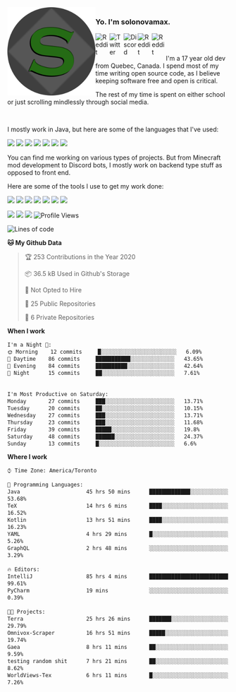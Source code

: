 <img align="left" alt="Avatar" width="200px" src="https://raw.githubusercontent.com/solonovamax/solonovamax/main/solonovamax-circle.png" />

### Yo. I'm solonovamax.

<a href="https://gitlab.com/solonovamax">
    <img align="left" alt="Reddit" width="32px" src="https://img.icons8.com/color/2x/gitlab.png">
</a>

<a href="https://twitter.com/solonovamax">
    <img align="left" alt="Twitter" width="32px" src="https://img.icons8.com/color/2x/twitter.png">
</a>

<a href="https://discord.gg/YFSQ4cF">
    <img align="left" alt="Discord" width="32px" src="https://img.icons8.com/color/2x/discord-logo.png">
</a>

<!-- <a href="https://twitch.tv/solonovamax">
    <img align="left" alt="Twitch" width="32px" src="https://img.icons8.com/color/2x/twitch.png">
</a> -->

<a href="https://reddit.com/u/solonovamax">
    <img align="left" alt="Reddit" width="32px" src="https://img.icons8.com/color/2x/reddit.png">
</a>

<a href="https://www.youtube.com/channel/UCTxCeyGu41WfEBT8mXpjHMA">
    <img align="left" alt="Reddit" width="32px" src="https://img.icons8.com/color/2x/youtube.png">
</a>

<!-- <a href="https://open.spotify.com/user/solonovamax">
    <img align="left" alt="Spotify" width="32px" src="https://img.icons8.com/color/2x/spotify.png">
</a> -->

<br />
<br />

I'm a 17 year old dev from Quebec, Canada.
I spend most of my time writing open source code, as I believe keeping software free and open is critical.

The rest of my time is spent on either school or just scrolling mindlessly through social media.

<br/>

I mostly work in Java, but here are some of the languages that I've used:

<code><img height="20" src="https://img.icons8.com/color/4x/java-coffee-cup-logo.png"></code>
<code><img height="20" src="https://img.icons8.com/color/2x/javascript.png"></code>
<code><img height="20" src="https://img.icons8.com/color/2x/nodejs.png"></code>
<code><img height="20" src="https://img.icons8.com/color/2x/python.png"></code>
<code><img height="20" src="https://img.icons8.com/color/2x/html-5.png"></code>
<code><img height="20" src="https://img.icons8.com/color/2x/css3.png"></code>
<code><img height="20" src="https://img.icons8.com/color/2x/graphql.png"></code>

You can find me working on various types of projects.
But from Minecraft mod development to Discord bots, I mostly work on backend type stuff as opposed to front end.

Here are some of the tools I use to get my work done:

<code><img height="20" src="https://img.icons8.com/material/4x/intellij-idea.png"></code>
<code><img height="20" src="https://img.icons8.com/color/4x/git.png"></code>
<code><img height="20" src="https://img.icons8.com/color/4x/docker.png"></code>
<code><img height="20" src="https://img.icons8.com/color/4x/linux.png"></code>
<code><img height="20" src="https://img.icons8.com/color/4x/mongodb.png"></code>
<code><img height="20" src="https://img.icons8.com/metro/4x/mysql.png"></code>
<code><img height="20" src="https://img.icons8.com/fluent/2x/console.png"></code>

![](https://img.shields.io/badge/OS-Linux-informational?style=flat&logo=Arch%20Linux&logoColor=white&color=007ec6)
![](https://img.shields.io/badge/Editor-IntelliJ%20Idea-informational?style=flat&logo=IntelliJ%20Idea&logoColor=white&color=007ec6)
![](https://img.shields.io/badge/Main%20Language-Java-informational?style=flat&logo=Java&logoColor=white&color=007ec6)
![Profile Views](https://komarev.com/ghpvc/?username=solonovamax&color=blue&style=flat)








<!--START_SECTION:waka-->
![Lines of code](https://img.shields.io/badge/From%20Hello%20World%20I%27ve%20Written-4.0%20million%20lines%20of%20code-blue)

**🐱 My Github Data** 

> 🏆 253 Contributions in the Year 2020
 > 
> 📦 36.5 kB Used in Github's Storage 
 > 
> 🚫 Not Opted to Hire
 > 
> 📜 25 Public Repositories
 > 
> 🔑 6 Private Repositories 

**When I work** 

```text
I'm a Night 🦉: 
🌞 Morning    12 commits     █░░░░░░░░░░░░░░░░░░░░░░░░   6.09% 
🌆 Daytime    86 commits     ███████████░░░░░░░░░░░░░░   43.65% 
🌃 Evening    84 commits     ██████████░░░░░░░░░░░░░░░   42.64% 
🌙 Night      15 commits     ██░░░░░░░░░░░░░░░░░░░░░░░   7.61%


I'm Most Productive on Saturday: 
Monday       27 commits     ███░░░░░░░░░░░░░░░░░░░░░░   13.71% 
Tuesday      20 commits     ██░░░░░░░░░░░░░░░░░░░░░░░   10.15% 
Wednesday    27 commits     ███░░░░░░░░░░░░░░░░░░░░░░   13.71% 
Thursday     23 commits     ███░░░░░░░░░░░░░░░░░░░░░░   11.68% 
Friday       39 commits     █████░░░░░░░░░░░░░░░░░░░░   19.8% 
Saturday     48 commits     ██████░░░░░░░░░░░░░░░░░░░   24.37% 
Sunday       13 commits     █░░░░░░░░░░░░░░░░░░░░░░░░   6.6%

```


**Where I work** 

```text
⌚︎ Time Zone: America/Toronto

💬 Programming Languages: 
Java                     45 hrs 50 mins      █████████████░░░░░░░░░░░░   53.68% 
TeX                      14 hrs 6 mins       ████░░░░░░░░░░░░░░░░░░░░░   16.52% 
Kotlin                   13 hrs 51 mins      ████░░░░░░░░░░░░░░░░░░░░░   16.23% 
YAML                     4 hrs 29 mins       █░░░░░░░░░░░░░░░░░░░░░░░░   5.26% 
GraphQL                  2 hrs 48 mins       ░░░░░░░░░░░░░░░░░░░░░░░░░   3.29%

🔥 Editors: 
IntelliJ                 85 hrs 4 mins       █████████████████████████   99.61% 
PyCharm                  19 mins             ░░░░░░░░░░░░░░░░░░░░░░░░░   0.39%

🐱‍💻 Projects: 
Terra                    25 hrs 26 mins      ███████░░░░░░░░░░░░░░░░░░   29.79% 
Omnivox-Scraper          16 hrs 51 mins      █████░░░░░░░░░░░░░░░░░░░░   19.74% 
Gaea                     8 hrs 11 mins       ██░░░░░░░░░░░░░░░░░░░░░░░   9.59% 
testing random shit      7 hrs 21 mins       ██░░░░░░░░░░░░░░░░░░░░░░░   8.62% 
WorldViews-Tex           6 hrs 11 mins       █░░░░░░░░░░░░░░░░░░░░░░░░   7.26%

```


<!--END_SECTION:waka-->

<!--
**solonovamax/solonovamax** is a ✨ _special_ ✨ repository because its `README.md` (this file) appears on your GitHub profile.

Here are some ideas to get you started:

- 🔭 I’m currently working on ...
- 🌱 I’m currently learning ...
- 👯 I’m looking to collaborate on ...
- 🤔 I’m looking for help with ...
- 💬 Ask me about ...
- 📫 How to reach me: ...
- 😄 Pronouns: ...
- ⚡ Fun fact: ...
-->
